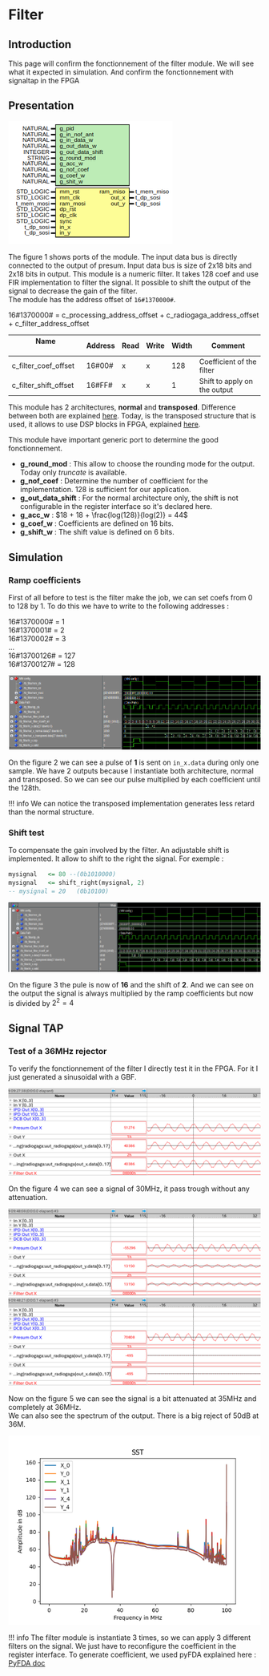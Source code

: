 # Filter 

## Introduction

This page will confirm the fonctionnement of the filter module. We will see what it expected in simulation. And confirm the fonctionnement with signaltap in the FPGA

## Presentation

![Figure 1 : Filter entiry](../figures/filter_entity.png)

The figure 1 shows ports of the module. The input data bus is directly connected to the output of presum. Input data bus is size of 2x18 bits and 2x18 bits in output. This module is a numeric filter. It takes 128 coef and use FIR implementation to filter the signal. It possible to shift the output of the signal to decrease the gain of the filter.   
The module has the address offset of `16#1370000#`.  

16#1370000# = c_processing_address_offset + c_radiogaga_address_offset + c_filter_address_offset

|Name                             | Address | Read | Write | Width |   Comment                                | 
|---------------------------------|---------|------|-------|-------|------------------------------------------| 
| c_filter_coef_offset            | 16#00#  | x    |  x    |  128  | Coefficient of the filter                |
| c_filter_shift_offset           | 16#FF#  | x    |  x    |  1    | Shift to apply on the output             |


This module has 2 architectures, **normal** and **transposed**. Difference between both are explained [here](https://www.allaboutcircuits.com/technical-articles/pipelined-direct-form-fir-versus-the-transposed-structure/).
Today, is the transposed structure that is used, it allows to use DSP blocks in FPGA, explained [here](https://www.intel.com/content/dam/www/programmable/us/en/pdfs/literature/an/an639.pdf).
 
This module have important generic port to determine the good fonctionnement.  

- **g_round_mod** : This allow to choose the rounding mode for the output. Today only *truncate* is available.
- **g_nof_coef** : Determine the number of coefficient for the implementation. 128 is sufficient for our application. 
- **g_out_data_shift** : For the normal architecture only, the shift is not configurable in the register interface so it's declared here.
- **g_acc_w** : $18 + 18 + \frac{log(128)}{log(2)} = 44$
- **g_coef_w** : Coefficients are defined on 16 bits.
- **g_shift_w** : The shift value is defined on 6 bits.


## Simulation

### Ramp coefficients

First of all before to test is the filter make the job, we can set coefs from 0 to 128 by 1. To do this we have to write to the following addresses : 

16#1370000# = 1  
16#1370001# = 2  
16#1370002# = 3  
...  
16#13700126# = 127  
16#13700127# = 128  

![Figure 2 : Coefficient from 0 to 128 ](../figures/filter_rampe.png)

On the figure 2 we can see a pulse of **1** is sent on `in_x.data` during only one sample. We have 2 outputs because I instantiate both architecture, normal and transposed. So we can see our pulse multiplied by each coefficient until the 128th. 

!!! info
    We can notice the transposed implementation generates less retard than the normal structure. 


### Shift test

To compensate the gain involved by the filter. An adjustable shift is implemented. It allow to shift to the right the signal. For exemple : 
```vhdl
mysignal   <= 80 --(0b1010000)  
mysignal   <= shift_right(mysignal, 2)  
-- mysignal = 20   (0b10100)  
```

![Figure 3 : Shift test](../figures/filter_shift.png)

On the figure 3 the pule is now of **16** and the shift of **2**. And we can see on the output the signal is always multiplied by the ramp coefficients but now is divided by $2^2 = 4$


## Signal TAP

### Test of a 36MHz rejector 

To verify the fonctionnement of the filter I directly test it in the FPGA. For it I just generated a sinusoidal with a GBF. 

![Figure 4 : Signal of 30MHz](../figures/filter_30M.png)

On the figure 4 we can see a signal of 30MHz, it pass trough without any attenuation. 

![](../figures/filter_35M.png)
![Figure 5 : Signal of 35MHz and 36MHz](../figures/filter_36M.png)


Now on the figure 5 we can see the signal is a bit attenuated at 35MHz and completely at 36MHz.  
We can also see the spectrum of the output. There is a big reject of 50dB at 36M.


![Figure 6 : SST of filter output](../figures/filter_sst_36.png)

!!! info
    The filter module is instantiate 3 times, so we can apply 3 different filters on the signal. We just have to reconfigure the coefficient in the register interface. To generate coefficient, we used pyFDA explained here : [PyFDA doc](../divers/PyFDA.md) 